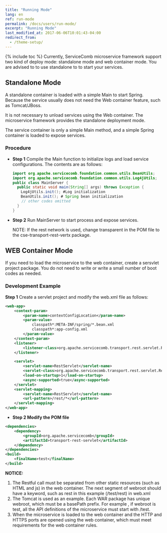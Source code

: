 ```yaml
---
title: "Running Mode"
lang: en
ref: run-mode
permalink: /docs/users/run-mode/
excerpt: "Running Mode"
last_modified_at: 2017-06-06T10:01:43-04:00
redirect_from:
  - /theme-setup/
---
```


{% include toc %}
Currently, ServiceComb microservice framework support two kind of deploy mode: standalone mode and web container mode. You are advised to to use standalone to to start your services.
## Standalone Mode
A standalone container is loaded with a simple Main to start Spring. Because the service usually does not need the Web container feature, such as Tomcat/JBoss.

It is not necessary to unload services using the Web container. The microservice framework provides the standalone deployment mode.

The service container is only a simple Main method, and a simple Spring container is loaded to expose services.

### Procedure

* **Step 1**  Compile the Main function to initialize logs and load service configurations. The contents are as follows:

   ```java
   import org.apache.servicecomb.foundation.common.utils.BeanUtils;
   import org.apache.servicecomb.foundation.common.utils.Log4jUtils;
   public class MainServer {
     public static void main(String[] args) throws Exception {
     　Log4jUtils.init(); #Log initialization
     　BeanUtils.init(); # Spring bean initialization
       // other codes omitted
     }
   }
   ```

* **Step 2** Run MainServer to start process and expose services.

   NOTE: If the rest network is used, change transparent in the POM file to the cse-transport-rest-vertx package.

## WEB Container Mode
If you need to load the microservice to the web container, create a sersvlet project package. You do not need to write or write a small number of boot codes as needed.

### Development Example

**Step 1** Create a servlet project and modify the web.xml file as follows:

```xml
<web-app>
    <context-param>
        <param-name>contextConfigLocation</param-name>
        <param-value>
            classpath*:META-INF/spring/*.bean.xml
            classpath*:app-config.xml
        </param-value>
    </context-param>
    <listener>
        <listener-class>org.apache.servicecomb.transport.rest.servlet.RestServletContextListener</listener-class>
    </listener>

    <servlet>
        <servlet-name>RestServlet</servlet-name>
        <servlet-class>org.apache.servicecomb.transport.rest.servlet.RestServlet</servlet-class>
        <load-on-startup>1</load-on-startup>
        <async-supported>true</async-supported>
    </servlet>
    <servlet-mapping>
        <servlet-name>RestServlet</servlet-name>
        <url-pattern>/rest/*</url-pattern>
    </servlet-mapping>
</web-app>
```

* **Step 2 Modify the POM file**

```xml
<dependencies>
    <dependency>
        <groupId>org.apache.servicecomb</groupId>
        <artifactId>transport-rest-servlet</artifactId>
    </dependency>
</dependencies>
<build>
    <finalName>test</finalName>
</build>
```

**NOTICE:**
1. The Restful call must be separated from other static resources (such as HTML and js) in the web container. The next segment of webroot should have a keyword, such as rest in this example (/test/rest) in web.xml
2. The Tomcat is used as an example. Each WAR package has unique webroot, which must be a basePath prefix. For example , if webroot is test, all the API definitions of the microservice must start with /test.
3. When the microservice is loaded to the web container and the HTTP and HTTPS ports are opened using the web container, which must meet requirements for the web container rules.
